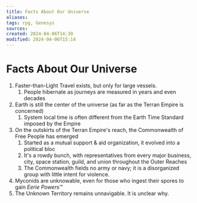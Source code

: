 ```yaml
---
title: Facts About Our Universe
aliases: 
tags: rpg, Genesys
sources:
created: 2024-04-06T14:39
modified: 2024-04-06T15:14
---
```


# Facts About Our Universe

1. Faster-than-Light Travel exists, but only for large vessels.
    1. People hibernate as journeys are measured in years and even decades
2. Earth is still the center of the universe (as far as the Terran Empire is concerned)
    1. System local time is often different from the Earth Time Standard imposed by the Empire
3. On the outskirts of the Terran Empire's reach, the Commonwealth of Free People has emerged
    1. Started as a mutual support & aid organization, it evolved into a political bloc
    2. It's a rowdy bunch, with representatives from every major business, city, space station, guild, and union throughout the Outer Reaches
    3. The Commonwealth fields no army or navy; it is a disorganized group with little intent for violence.
4. Myconids are unknowable, even for those who ingest their spores to gain _Eerie Powers™_
5. The Unknown Territory remains unnavigable.  It is unclear why.
